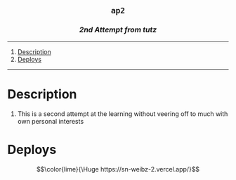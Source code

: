 <h2 align="center"><code> ap2 </code></h2>
<h3 align="center"><i> 2nd Attempt from tutz </i></h3>

----
1. [Description](#description)
2. [Deploys](#deploys)

----

# Description 

1. This is a second attempt at the learning without veering off to much with own personal interests


# Deploys 

$$\color{lime}{\Huge https://sn-weibz-2.vercel.app/}$$
